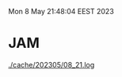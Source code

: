 Mon  8 May 21:48:04 EEST 2023
# JAM
<a href='./cache/202305/08_21.log'>./cache/202305/08_21.log</a>
